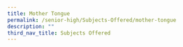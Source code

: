 ```yaml
---
title: Mother Tongue
permalink: /senior-high/Subjects-Offered/mother-tongue
description: ""
third_nav_title: Subjects Offered
---
```

